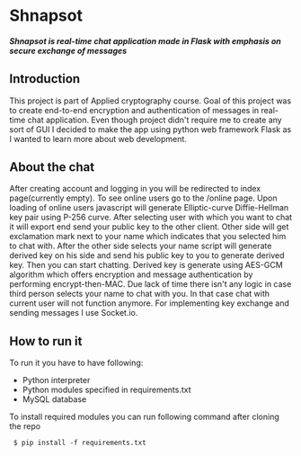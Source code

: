 # Shnapsot

##### Shnapsot is real-time chat application made in Flask with emphasis on secure exchange of messages

## Introduction

This project is part of Applied cryptography course. Goal of this project was to create end-to-end encryption and authentication of messages in real-time chat application.
Even though project didn't require me to create any sort of GUI I decided to make the app using python web framework Flask as I wanted to learn more about web development.

## About the chat
After creating account and logging in you will be redirected to index page(currently empty). To see online users go to the /online page. Upon loading of online users javascript will generate Elliptic-curve Diffie-Hellman key pair using P-256 curve. After selecting user with which you want to chat it will export end send your public key to the other client. Other side will get exclamation mark next to your name which indicates that you selected him to chat with. After the other side selects your name script will generate derived key on his side and send his public key to you to generate derived key. Then you can start chatting. Derived key is generate using AES-GCM algorithm which offers encryption and message authentication by performing encrypt-then-MAC. Due lack of time there isn't any logic in case third person selects your name to chat with you. In that case chat with current user will not function anymore. For implementing key exchange and sending messages I use Socket.io.

## How to run it

To run it you have to have following:
- Python interpreter
- Python modules specified in requirements.txt
- MySQL database

To install required modules you can run following command after cloning the repo

     $ pip install -f requirements.txt